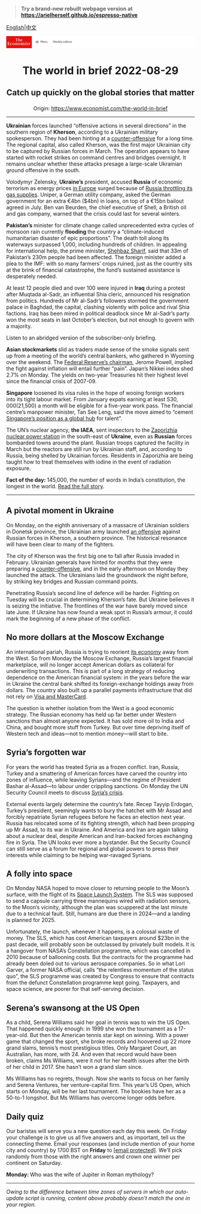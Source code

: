 > **Try a brand-new rebuilt webpage version at https://arielherself.github.io/espresso-native**

[English](https://github.com/arielherself/espresso/blob/main/README.md)|[中文](https://github-com.translate.goog/arielherself/espresso/blob/main/README.md?_x_tr_sl=en&_x_tr_tl=zh-CN&_x_tr_hl=zh-CN&_x_tr_pto=wapp)



![The Economist](menubar.png)

# <p align="center">The world in brief 2022-08-29</p>

## <p align="center">Catch up quickly on the global stories that matter</p>

<p align="center">Origin: <a href="https://www.economist.com/the-world-in-brief">https://www.economist.com/the-world-in-brief</a><hr>

<strong>Ukrainian</strong> forces launched “offensive actions in several directions” in the southern region of <strong>Kherson</strong>, according to a Ukrainian military spokesperson. They had been hinting at a [counter-offensive](https://www.economist.com/europe/2022/08/14/a-ukrainian-counter-offensive-in-kherson-faces-steep-odds) for a long time. The regional capital, also called Kherson, was the first major Ukrainian city to be captured by Russian forces in March. The operation appears to have started with rocket strikes on command centres and bridges overnight. It remains unclear whether these attacks presage a large-scale Ukrainian ground offensive in the south.

Volodymyr Zelensky, <strong>Ukraine’s</strong> president, accused <strong>Russia </strong>of economic terrorism as energy prices [in Europe](https://www.economist.com/business/2022/07/14/can-deutschland-ag-cope-with-the-russian-gas-shock) surged because of [Russia throttling its gas supplies](https://www.economist.com/europe/2022/07/11/europe-is-preparing-for-russian-gas-to-be-cut-off-this-winter). Uniper, a German utility company, asked the German government for an extra €4bn ($4bn) in loans, on top of a €15bn bailout agreed in July. Ben van Beurden, the chief executive of Shell, a British oil and gas company, warned that the crisis could last for several winters.

<strong>Pakistan’s </strong>minister for climate change called unprecedented extra cycles of monsoon rain currently <strong>flooding </strong>the country a “climate-induced humanitarian disaster of epic proportions”. The death toll along its waterways surpassed 1,000, including hundreds of children. In appealing for international help, the prime minister, [Shehbaz Sharif](https://www.economist.com/by-invitation/2022/08/13/pakistans-prime-minister-on-his-drive-to-modernise-the-country), said that 33m of Pakistan’s 230m people had been affected. The foreign minister added a plea to the IMF: with so many farmers’ crops ruined, just as the country sits at the brink of financial catastrophe, the fund’s sustained assistance is desperately needed.

At least 12 people died and over 100 were injured in <strong>Iraq</strong> during a protest after Muqtada al-Sadr, an influential Shia cleric, announced his resignation from politics. Hundreds of Mr al-Sadr’s followers stormed the government palace in Baghdad, the capital, clashing violently with police and rival Shia factions. Iraq has been mired in political deadlock since Mr al-Sadr’s party won the most seats in last October’s election, but not enough to govern with a majority.

Listen to an abridged version of the subscriber-only briefing.

<strong>Asian stockmarkets </strong>slid as traders made sense of the smoke signals sent up from a meeting of the world’s central bankers, who gathered in Wyoming over the weekend. The [Federal Reserve’s chairman](https://www.economist.com/finance-and-economics/2022/07/21/the-fed-put-morphs-into-a-fed-call), Jerome Powell, implied the fight against inflation will entail further “pain”. Japan’s Nikkei index shed 2.7% on Monday. The yields on two-year Treasuries hit their highest level since the financial crisis of 2007-09.

<strong>Singapore</strong> loosened its visa rules in the hope of wooing foreign workers into its tight labour market. From January expats earning at least S$30,000 ($21,500) a month will be eligible for a five-year work pass. The financial centre’s manpower minister, Tan See Leng, said the move aimed to “cement [Singapore’s position as a global hub](https://www.economist.com/finance-and-economics/2022/06/29/the-battle-between-asias-financial-centres-is-heating-up) for talent”.

The UN’s nuclear agency, <strong>the IAEA</strong>, sent inspectors to the [Zaporizhia nuclear power station](https://www.economist.com/the-economist-explains/2022/08/19/what-is-at-stake-at-ukraines-zaporizhia-nuclear-plant) in the south-east of <strong>Ukraine</strong>, even as <strong>Russian</strong> forces bombarded towns around the plant. Russian troops captured the facility in March but the reactors are still run by Ukrainian staff, and, according to Russia, being shelled by Ukrainian forces. Residents in Zaporizhia are being taught how to treat themselves with iodine in the event of radiation exposure.

<strong>Fact of the day: </strong>145,000, the number of words in India’s constitution, the longest in the world. [Read the full story](https://www.economist.com/international/2022/08/25/dictators-and-utopians-are-fond-of-fiddling-with-constitutions).

----------

## A pivotal moment in Ukraine

On Monday, on the eighth anniversary of a massacre of Ukrainian soldiers in Donetsk province, the Ukrainian army launched [an offensive](https://www.economist.com/europe/2022/08/29/ukraine-starts-a-push-to-recapture-kherson-a-crucial-russian-occupied-city) against Russian forces in Kherson, a southern province. The historical resonance will have been clear to many of the fighters.

The city of Kherson was the first big one to fall after Russia invaded in February. Ukrainian generals have hinted for months that they were preparing a [counter-offensive](https://www.economist.com/europe/2022/08/14/a-ukrainian-counter-offensive-in-kherson-faces-steep-odds), and in the early afternoon on Monday they launched the attack. The Ukrainians laid the groundwork the night before, by striking key bridges and Russian command points.

Penetrating Russia’s second line of defence will be harder. Fighting on Tuesday will be crucial in determining Kherson’s fate. But Ukraine believes it is seizing the initiative. The frontlines of the war have barely moved since late June. If Ukraine has now found a weak spot in Russia’s armour, it could mark the beginning of a new phase of the conflict. 

## No more dollars at the Moscow Exchange

An international pariah, Russia is trying to reorient [its economy](https://www.economist.com/finance-and-economics/2022/03/05/vladimir-putins-fortress-russia-is-crumbling) away from the West. So from Monday the Moscow Exchange, Russia’s largest financial marketplace, will no longer accept American dollars as collateral for underwriting transactions. This is part of a long strategy of reducing dependence on the American financial system: in the years before the war in Ukraine the central bank shifted its foreign-exchange holdings away from dollars. The country also built up a parallel payments infrastructure that did not rely on [Visa and MasterCard](https://www.economist.com/finance-and-economics/2022/08/17/can-the-visa-mastercard-duopoly-be-broken).

The question is whether isolation from the West is a good economic strategy. The Russian economy has held up far better under Western sanctions than almost anyone expected. It has sold more oil to India and China, and bought more stuff from Turkey. But over time depriving itself of Western tech and ideas—not to mention money—will start to bite. 

## Syria’s forgotten war

For years the world has treated Syria as a frozen conflict. Iran, Russia, Turkey and a smattering of American forces have carved the country into zones of influence, while leaving Syrians—and the regime of President Bashar al-Assad—to labour under crippling sanctions. On Monday the UN Security Council meets to discuss [Syria’s crisis](https://www.economist.com/middle-east-and-africa/2022/06/16/bashar-al-assad-is-hollowing-out-syrias-ravaged-state). 

External events largely determine the country’s fate. Recep Tayyip Erdogan, Turkey’s president, seemingly wants to bury the hatchet with Mr Assad and forcibly repatriate Syrian refugees before he faces an election next year. Russia has relocated some of its fighting strength, which had been propping up Mr Assad, to its war in Ukraine. And America and Iran are again talking about a nuclear deal, despite American and Iran-backed forces exchanging fire in Syria. The UN looks ever more a bystander. But the Security Council can still serve as a forum for regional and global powers to press their interests while claiming to be helping war-ravaged Syrians. 

## A folly into space

On Monday NASA hoped to move closer to returning people to the Moon’s surface, with the flight of its [Space Launch System](https://www.economist.com/science-and-technology/2022/08/24/nasas-space-launch-system-is-yesterdays-rocket). The SLS was supposed to send a capsule carrying three mannequins wired with radiation sensors, to the Moon’s vicinity, although the plan was scuppered at the last minute due to a technical fault. Still, humans are due there in 2024—and a landing is planned for 2025. 

Unfortunately, the launch, whenever it happens, is a colossal waste of money. The SLS, which has cost American taxpayers around $23bn in the past decade, will probably soon be outclassed by privately built models. It is a hangover from NASA’s Constellation programme, which was cancelled in 2010 because of ballooning costs. But the contracts for the programme had already been doled out to various aerospace companies. So in what Lori Garver, a former NASA official, calls “the relentless momentum of the status quo”, the SLS programme was created by Congress to ensure that contracts from the defunct Constellation programme kept going. Taxpayers, and space science, are poorer for that self-serving decision.

## Serena’s swansong at the US Open

As a child, Serena Williams said her goal in tennis was to win the US Open. That happened quickly enough: in 1999 she won the tournament as a 17-year-old. But then the American tennis star kept on winning. With a power game that changed the sport, she broke records and hoovered up 22 more grand slams, tennis’s most prestigious titles. Only Margaret Court, an Australian, has more, with 24. And even that record would have been broken, claims Ms Williams, were it not for her health issues after the birth of her child in 2017. She hasn’t won a grand slam since. 

Ms Williams has no regrets, though. Now she wants to focus on her family and Serena Ventures, her venture-capital firm. This year’s US Open, which starts on Monday, will be her last tournament. The bookies have her as a 50-to-1 longshot. But Ms Williams has overcome longer odds before.

## Daily quiz

Our baristas will serve you a new question each day this week. On Friday your challenge is to give us all five answers and, as important, tell us the connecting theme. Email your responses (and include mention of your home city and country) by 1700 BST on <strong>Friday</strong> to [<span class="__cf_email__" data-cfemail="bfeecad6c5facccfcddaccccd0ffdadcd0d1d0d2d6cccb91dcd0d2">[email&#160;protected]</span>](https://mail.google.com/mail/?view=cm&amp;fs=1&amp;tf=1&amp;to=QuizEspresso@economist.com). We’ll pick randomly from those with the right answers and crown one winner per continent on Saturday.

<strong>Monday: </strong>Who was the wife of Jupiter in Roman mythology? 

----------

*Owing to the difference between time zones of servers in which our auto-update script is running, content above probably doesn't match the one in your region.*
